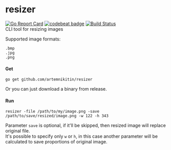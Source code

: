 # resizer
[![Go Report Card](https://goreportcard.com/badge/artemnikitin/resizer)](https://goreportcard.com/report/artemnikitin/resizer)   [![codebeat badge](https://codebeat.co/badges/a7b8b098-eca8-430f-9710-5acdced1d21b)](https://codebeat.co/projects/github-com-artemnikitin-resizer)    [![Build Status](https://travis-ci.org/artemnikitin/resizer.svg?branch=master)](https://travis-ci.org/artemnikitin/resizer)    
CLI tool for resizing images   

Supported image formats:
```
.bmp
.jpg
.png
```

#### Get
``` 
go get github.com/artemnikitin/resizer   
``` 
Or you can just download a binary from release.

#### Run
```
resizer -file /path/to/my/image.png -save /path/to/save/resized/image.png -w 122 -h 343
```
Parameter `save` is optional, if it'll be skipped, then resized image will replace original file.    
It's possible to specify only `w` or `h`, in this case another parameter will be calculated to save proportions of original image.
